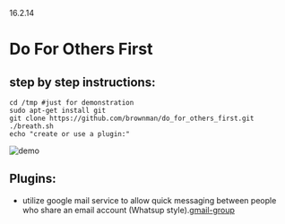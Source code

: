 16.2.14


Do For Others First
=
step by step instructions:
---------------------------------


```
cd /tmp #just for demonstration
sudo apt-get install git
git clone https://github.com/brownman/do_for_others_first.git
./breath.sh
echo "create or use a plugin:"

```

![demo](https://raw2.github.com/brownman/do_for_others_first/develop/presentations/root.gif)
 
Plugins:
-
- utilize google mail service to allow quick messaging between people who share an email account (Whatsup style).[gmail-group](https://github.com/brownman/do_for_others_first/tree/develop/src/plugins/gmail-group)



